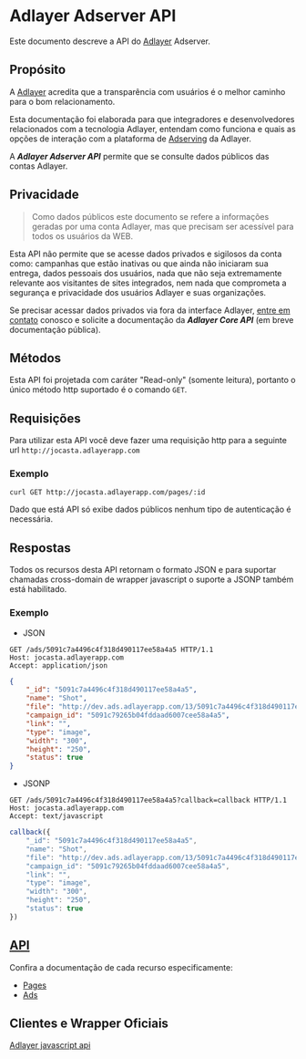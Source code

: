 # Adlayer Adserver API

Este documento descreve a API do [Adlayer](http://adlayer.com.br) Adserver.

## Propósito
A [Adlayer](http://adlayer.com.br) acredita que a transparência com usuários é o melhor caminho para o bom relacionamento.

Esta documentação foi elaborada para que integradores e desenvolvedores relacionados com a tecnologia Adlayer, entendam como funciona e quais as opções de interação com a plataforma de [Adserving](http://adlayer.com.br/ad-server) da Adlayer.

A ***Adlayer Adserver API*** permite que se consulte dados públicos das contas Adlayer.

## Privacidade
> Como dados públicos este documento se refere a informações geradas por uma conta Adlayer, mas que precisam ser acessível para todos os usuários da WEB.

Esta API não permite que se acesse dados privados e sigilosos da conta como: campanhas que estão inativas ou que ainda não iniciaram sua entrega, dados pessoais dos usuários, nada que não seja extremamente relevante aos visitantes de sites integrados, nem nada que comprometa a segurança e privacidade dos usuários Adlayer e suas organizações.

Se precisar acessar dados privados via fora da interface Adlayer, [entre em contato](mailto:contato@adlayer.org) conosco e solicite a documentação da ***Adlayer Core API*** (em breve documentação pública).

## Métodos
Esta API foi projetada com caráter "Read-only" (somente leitura), portanto o único método http suportado é o comando ```GET```.

## Requisições
Para utilizar esta API você deve fazer uma requisição http para a seguinte url ```http://jocasta.adlayerapp.com```
### Exemplo
```curl GET http://jocasta.adlayerapp.com/pages/:id```

Dado que está API só exibe dados públicos nenhum tipo de autenticação é necessária.

## Respostas
Todos os recursos desta API retornam o formato JSON e para suportar chamadas cross-domain de wrapper javascript o suporte a JSONP também está habilitado.
### Exemplo
* JSON
```http
GET /ads/5091c7a4496c4f318d490117ee58a4a5 HTTP/1.1
Host: jocasta.adlayerapp.com
Accept: application/json
```

```json
{
	"_id": "5091c7a4496c4f318d490117ee58a4a5",
	"name": "Shot",
	"file": "http://dev.ads.adlayerapp.com/13/5091c7a4496c4f318d490117ee58a4a5.jpg",
	"campaign_id": "5091c79265b04fddaad6007cee58a4a5",
	"link": "",
	"type": "image",
	"width": "300",
	"height": "250",
	"status": true
}
```

* JSONP
```http
GET /ads/5091c7a4496c4f318d490117ee58a4a5?callback=callback HTTP/1.1
Host: jocasta.adlayerapp.com
Accept: text/javascript
```

```javascript
callback({
	"_id": "5091c7a4496c4f318d490117ee58a4a5",
	"name": "Shot",
	"file": "http://dev.ads.adlayerapp.com/13/5091c7a4496c4f318d490117ee58a4a5.jpg",
	"campaign_id": "5091c79265b04fddaad6007cee58a4a5",
	"link": "",
	"type": "image",
	"width": "300",
	"height": "250",
	"status": true
})
```

## [API](https://github.com/adlayer/adserver-api-docs/tree/master/api)
Confira a documentação de cada recurso especificamente:
* [Pages](https://github.com/adlayer/adserver-api-docs/blob/master/api/pages.md)
* [Ads](https://github.com/adlayer/adserver-api-docs/blob/master/api/ads.md)

## Clientes e Wrapper Oficiais
[Adlayer javascript api](http://github.com/adlayer/javascript-api)